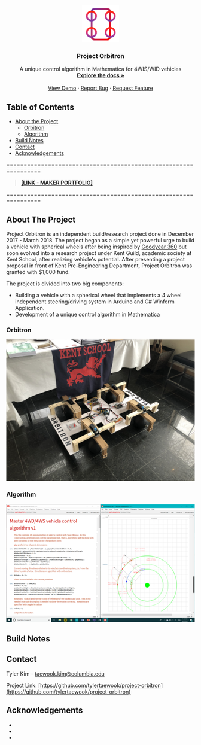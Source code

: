 <!--
*** Thanks for checking out this README Template. If you have a suggestion that would
*** make this better, please fork the repo and create a pull request or simply open
*** an issue with the tag "enhancement".
*** Thanks again! Now go create something AMAZING! :D
***
***
***
*** To avoid retyping too much info. Do a search and replace for the following:
*** tylertaewook, project-orbitron, alitecraft, taewook.kim@columbia.edu
-->





<!-- PROJECT SHIELDS -->
<!--
*** I'm using markdown "reference style" links for readability.
*** Reference links are enclosed in brackets [ ] instead of parentheses ( ).
*** See the bottom of this document for the declaration of the reference variables
*** for contributors-url, forks-url, etc. This is an optional, concise syntax you may use.
*** https://www.markdownguide.org/basic-syntax/#reference-style-links
-->

<!-- PROJECT LOGO -->
<br />
<p align="center">
  <a href="https://github.com/tylertaewook/project-orbitron">
     <img src="images/logo.png" alt="Logo" width="100" height="100">
  </a>

  <h3 align="center">Project Orbitron</h3>

  <p align="center">
    A unique control algorithm in Mathematica for 4WIS/WID vehicles
    <br />
    <a href="https://github.com/tylertaewook/project-orbitron"><strong>Explore the docs »</strong></a>
    <br />
    <br />
    <a href="https://github.com/tylertaewook/project-orbitron">View Demo</a>
    ·
    <a href="https://github.com/tylertaewook/project-orbitron/issues">Report Bug</a>
    ·
    <a href="https://github.com/tylertaewook/project-orbitron/issues">Request Feature</a>
  </p>
</p>



<!-- TABLE OF CONTENTS -->
## Table of Contents

* [About the Project](#about-the-project)
  * [Orbitron](#built-with)
  * [Algorithm](#built-with)
* [Build Notes](#build-notes)
* [Contact](#contact)
* [Acknowledgements](#acknowledgements)

================================================================
> **[[LINK - MAKER PORTFOLIO]](https://youtu.be/WXjisSnfGTI)**

================================================================

<!-- ABOUT THE PROJECT -->
## About The Project

Project Orbitron is an independent build/research project done in December 2017 - March 2018. 
The project began as a simple yet powerful urge to build a vehicle with spherical wheels after being inspired by [Goodyear 360](https://youtu.be/oSFYwDDVgac) but soon evolved into a research project under Kent Guild, academic society at Kent School, after realizing vehicle's potential. After presenting a project proposal in front of Kent Pre-Engineering Department, Project Orbitron was granted with $1,000 fund.
 
The project is divided into two big components:
* Building a vehicle with a spherical wheel that implements a 4 wheel independent steering/driving system in Arduino and C# Winform Application.
* Development of a unique control algorithm in Mathematica

<!-- ORBITRON -->
### Orbitron

![Orbitron](/images/orbitron1.jpeg)



<!-- ALGORITHM -->
### Algorithm

![Mathematica Algorithm](/images/Software/alg_GUI.png)

<!-- BUILD NOTES -->
## Build Notes


<!-- CONTACT -->
## Contact

Tyler Kim - taewook.kim@columbia.edu

Project Link: [https://github.com/tylertaewook/project-orbitron](https://github.com/tylertaewook/project-orbitron)



<!-- ACKNOWLEDGEMENTS -->
## Acknowledgements

* []()
* []()
* []()





<!-- MARKDOWN LINKS & IMAGES -->
<!-- https://www.markdownguide.org/basic-syntax/#reference-style-links -->
[contributors-shield]: https://img.shields.io/github/contributors/tylertaewook/repo.svg?style=flat-square
[contributors-url]: https://github.com/tylertaewook/repo/graphs/contributors
[forks-shield]: https://img.shields.io/github/forks/tylertaewook/repo.svg?style=flat-square
[forks-url]: https://github.com/tylertaewook/repo/network/members
[stars-shield]: https://img.shields.io/github/stars/tylertaewook/repo.svg?style=flat-square
[stars-url]: https://github.com/tylertaewook/repo/stargazers
[issues-shield]: https://img.shields.io/github/issues/tylertaewook/repo.svg?style=flat-square
[issues-url]: https://github.com/tylertaewook/repo/issues
[license-shield]: https://img.shields.io/github/license/tylertaewook/repo.svg?style=flat-square
[license-url]: https://github.com/tylertaewook/repo/blob/master/LICENSE.txt
[linkedin-shield]: https://img.shields.io/badge/-LinkedIn-black.svg?style=flat-square&logo=linkedin&colorB=555
[linkedin-url]: https://linkedin.com/in/tylertaewook
[product-screenshot]: images/screenshot.png
